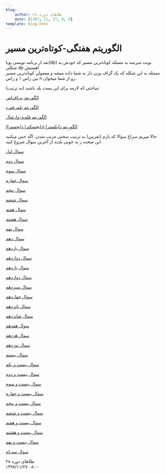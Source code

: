 ```yaml
---
blog:
    author: طلاهای دوره ۲۸
    date: [1397, 11, 27, 8, 0]
template: blog.html
---
```

# الگوریتم هفتگی-کوتاه‌ترین مسیر

<div class="cnt">
<div>بعد از برنامه نویسی پویا(dp) نوبت میرسه به مسئله کوتاه‌ترین مسیر که خودش به شکلی dp هستش!</div>
<div>مسئله به این شکله که یک گراف وزن دار به شما داده میشه و معمولن کوتاه‌ترین مسیر بین راس ۱ و راس n رو از شما میخوان.</div>
<div></div>
<p>مباحثی که لازمه برای این پست بلد باشید (به ترتیب):</p>
<p><a href="https://www.geeksforgeeks.org/breadth-first-search-or-bfs-for-a-graph/" target="_blank">الگوریتم بی‌اف‌اس</a></p>
<p><a href="https://www.geeksforgeeks.org/bellman-ford-algorithm-dp-23/" target="_blank">الگوریتم بلمن‌فورد</a></p>
<p><a href="https://www.geeksforgeeks.org/floyd-warshall-algorithm-dp-16/" target="_blank">الگوریتم فلوید-وارشال</a></p>
<p><a href="https://www.geeksforgeeks.org/dijkstras-shortest-path-algorithm-greedy-algo-7/" target="_blank">الگوریتم دایکسترا (دایجسکترا دایجسترا)</a></p>

<p>حالا میریم سراغ سوالا که بازم (تقریبن) به ترتیب سختی مرتب شدن. اگه حس میکنید این مبحث ر به خوبی بلدید از آخرین سوال شروع کنید.</p>

<p><a href="https://codeforces.com/problemset/problem/540/C" target="_blank">سوال اول</a></p>
<p><a href="https://codeforces.com/problemset/problem/131/D" target="_blank">سوال دوم</a></p>
<p><a href="https://codeforces.com/problemset/problem/590/C" target="_blank">سوال سوم</a></p>
<p><a href="https://codeforces.com/problemset/problem/543/B" target="_blank">سوال چهارم</a></p>
<p><a href="https://codeforces.com/problemset/problem/228/E" target="_blank">سوال پنجم</a></p>
<p><a href="https://codeforces.com/contest/1037/problem/D" target="_blank">سوال ششم</a></p>
<p><a href="https://codeforces.com/problemset/problem/507/E" target="_blank">سوال هفتم</a></p>
<p><a href="https://codeforces.com/problemset/problem/35/C" target="_blank">سوال هشتم</a></p>
<p><a href="https://codeforces.com/problemset/problem/295/C" target="_blank">سوال نهم</a></p>
<p><a href="https://codeforces.com/problemset/problem/542/E" target="_blank">سوال دهم</a></p>
<p><a href="https://codeforces.com/problemset/problem/29/E" target="_blank">سوال یازدهم</a></p>
<p><a href="https://codeforces.com/problemset/problem/369/D" target="_blank">سوال دوازدهم</a></p>
<p><a href="https://codeforces.com/problemset/problem/198/B" target="_blank">سوال یازدهم</a></p>
<p><a href="https://codeforces.com/problemset/problem/20/C" target="_blank">سوال دوازدهم</a></p>
<p><a href="https://codeforces.com/problemset/problem/141/D" target="_blank">سوال سیزدهم</a></p>
<p><a href="https://codeforces.com/problemset/problem/553/D" target="_blank">سوال چهاردهم</a></p>
<p><a href="https://codeforces.com/problemset/problem/545/E" target="_blank">سوال پانزدهم</a></p>
<p><a href="https://codeforces.com/problemset/problem/144/D" target="_blank">سوال شانزدهم</a></p>
<p><a href="https://codeforces.com/problemset/problem/796/D" target="_blank">سوال هفدهم</a></p>
<p><a href="https://codeforces.com/problemset/problem/95/C" target="_blank">سوال هژدهم</a></p>
<p><a href="https://codeforces.com/problemset/problem/416/E" target="_blank">سوال نوزدهم</a></p>
<p><a href="https://codeforces.com/problemset/problem/189/D" target="_blank">سوال بیستم</a></p>
<p><a href="https://codeforces.com/problemset/problem/346/D" target="_blank">سوال بیست و یکم</a></p>
<p><a href="https://codeforces.com/gym/101933/problem/D" target="_blank">سوال بیست و دوم</a></p>
<p><a href="https://quera.ir/problemset/olympiad/443/%D8%B3%D8%A4%D8%A7%D9%84-%DA%AF%D8%B1%D8%A7%D9%81-%D9%85%D9%82%D8%AF%D9%85%D8%A7%D8%AA%DB%8C-%D8%AF%D9%88%D8%B1%D9%87-%DB%B2%DB%B4-%DA%86%DA%A9-%D8%A8%D8%B1%DA%AF%D8%B4%D8%AA%DB%8C" target="_blank">سوال بیست و سوم</a></p>
<p><a href="https://quera.ir/problemset/olympiad/538/%D8%B3%D8%A4%D8%A7%D9%84-%DA%AF%D8%B1%D8%A7%D9%81-%D9%85%D9%82%D8%AF%D9%85%D8%A7%D8%AA%DB%8C-%D8%AF%D9%88%D8%B1%D9%87-%DB%B2%DB%B5-%D9%85%D8%AC%D9%85%D8%B9-%D8%A7%D9%84%D8%AC%D8%B2%D8%A7%DB%8C%D8%B1" target="_blank">سوال بیست و چهارم</a></p>
<p><a href="https://quera.ir/problemset/olympiad/2742/%D8%B3%D8%A4%D8%A7%D9%84-%D8%A8%D8%B1%D9%86%D8%A7%D9%85%D9%87%D9%86%D9%88%DB%8C%D8%B3%DB%8C-%D9%BE%D9%88%DB%8C%D8%A7-%D8%B1%DB%8C%D8%A7%D8%B6%DB%8C%D8%A7%D8%AA-%DA%AF%D8%B1%D8%A7%D9%81-%D8%AF%D9%88%D8%B1%D9%87-%DB%B2%DB%B5-%D9%85%D8%AF%DA%A9%D8%A7" target="_blank">سوال بیست و پنجم</a></p>
<p><a href="https://quera.ir/problemset/olympiad/458/%D8%B3%D8%A4%D8%A7%D9%84-%DA%AF%D8%B1%D8%A7%D9%81-%D9%85%D9%82%D8%AF%D9%85%D8%A7%D8%AA%DB%8C-%D8%AF%D9%88%D8%B1%D9%87-%DB%B2%DB%B4-%D8%B1%D8%A8%D8%A7%D8%AA" target="_blank">سوال بیست و ششم</a></p>
<p><a href="https://quera.ir/problemset/olympiad/511/%D8%B3%D8%A4%D8%A7%D9%84-%D8%B1%DB%8C%D8%A7%D8%B6%DB%8C%D8%A7%D8%AA-%DA%AF%D8%B1%D8%A7%D9%81-%D9%85%D9%82%D8%AF%D9%85%D8%A7%D8%AA%DB%8C-%D8%AF%D9%88%D8%B1%D9%87-%DB%B2%DB%B4-%D8%B2%D9%85%D8%B3%D8%AA%D8%A7%D9%86" target="_blank">سوال بیست و هفتم</a></p>
<p><a href="https://quera.ir/problemset/olympiad/537/%D8%B3%D8%A4%D8%A7%D9%84-%DA%AF%D8%B1%D8%A7%D9%81-%D9%85%D9%82%D8%AF%D9%85%D8%A7%D8%AA%DB%8C-%D8%AF%D9%88%D8%B1%D9%87-%DB%B2%DB%B5-%D9%85%D8%A7%D8%B4%DB%8C%D9%86-%D8%B2%D9%85%D8%A7%D9%86" target="_blank">سوال بیست و هشتم</a></p>
<p><a href="https://codeforces.com/problemset/problem/241/E" target="_blank">سوال بیست و نهم</a></p>
<p><a href="https://codeforces.com/problemset/problem/238/E" target="_blank">سوال سی‌ام</a></p>
</div>

<div class="blog-info">
    <div class="blog-author">طلاهای دوره ۲۸</div>
    <div class="blog-date">۱۳۹۷/۱۱/۲۷ ۰۸:۰۰</div>
</div>


